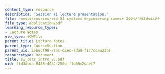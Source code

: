 ```yaml
---
content_type: resource
description: 'Session #1 lecture presentation.'
file: /media/courses/esd-33-systems-engineering-summer-2004/ffd3dcda04484037250df1d65e2caef7_s1_cors_intro_v7.pdf
file_type: application/pdf
learning_resource_types:
- Lecture Notes
ocw_type: OCWFile
parent_title: Lecture Notes
parent_type: CourseSection
parent_uid: 25becf99-76ac-d2ec-7da8-f177ccaa23b9
resourcetype: Document
title: s1_cors_intro_v7.pdf
uid: ffd3dcda-0448-4037-250d-f1d65e2caef7
---
```

